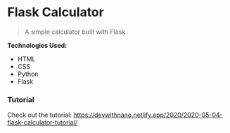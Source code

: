 # Flask Calculator

> A simple calculator built with Flask

**Technologies Used:**

- HTML
- CSS
- Python
- Flask

### Tutorial

Check out the tutorial: https://devwithnano.netlify.app/2020/2020-05-04-flask-calculator-tutorial/
